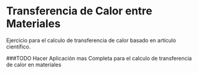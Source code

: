 # Transferencia de Calor entre Materiales
Ejercicio para el calculo de transferencia de calor basado en artículo científico.

###TODO
Hacer Aplicación mas Completa para el calculo de transferencia de calor en materiales
